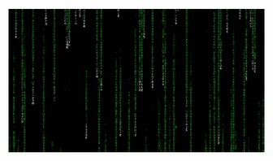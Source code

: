 ![Matrix](/tenor.gif)

<!--
<pre>
                                             __----~~~~~~~~~~~------___
                                  .  .   ~~//====......          __--~ ~~
                  -.            \_|//     |||\\  ~~~~~~::::... /~
               ___-==_       _-~o~  \/    |||  \\            _/~~-
       __---~~~.==~||\=_    -_--~/_-~|-   |\\   \\        _/~
   _-~~     .=~    |  \\-_    '-~7  /-   /  ||    \      /
 .~       .~       |   \\ -_    /  /-   /   ||      \   /
/  ____  /         |     \\ ~-_/  /|- _/   .||       \ /
|~~    ~~|--~~~~--_ \     ~==-/   | \~--===~~        .\
         '         ~-|      /|    |-~\~~       __--~~
                     |-~~-_/ |    |   ~\_   _-~            /\
                          /  \     \__   \/~                \__
                      _--~ _/ | .-~~____--~-/                  ~~==.
                     ((->/~   '.|||' -_|    ~~-/ ,              . _||
                                -_     ~\      ~~---l__i__i__i--~~_/
                                _-~-__   ~)  \--______________--~~
                              //.-~~~-~_--~- |-------~~~~~~~~
                                     //.-~~~--\
</pre>
-->
